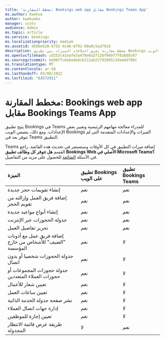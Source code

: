 ```yaml
---
title: 'مخطط المقارنة: Bookings web app مقابل Bookings Teams App'
ms.author: kwekua
author: kwekuako
manager: scotv
audience: Admin
ms.topic: article
ms.service: bookings
ms.localizationpriority: medium
ms.assetid: d586eb28-b752-4c46-bf92-00a0c5ad781d
description: مخطط مقارنة يعرض اختلافات الميزات بين تطبيق Bookings على الويب Teams تطبيق Bookings.
ms.openlocfilehash: cd253c41eafe3a478e6a2f12bf94977f81688347
ms.sourcegitcommit: bdd6ffc6ebe4e6cb212ab22793d9513dae6d798c
ms.translationtype: MT
ms.contentlocale: ar-SA
ms.lasthandoff: 03/08/2022
ms.locfileid: "63572911"
---
```

# <a name="comparison-chart-bookings-web-app-vs-bookings-teams-app"></a>مخطط المقارنة: Bookings web app مقابل Bookings Teams App

يتيح تطبيق Bookings في Teams للمدراء معالجة مهامهم الرئيسية وتغيير بعض الإعدادات. ومع ذلك، يتضمن الويب Bookings الميزات والإعدادات المتقدمة التي لم تتوفر بعد في Teams التطبيق.

Teams إضافة ميزات التطبيق في كل الأوقات وسنستمر في تحديث هذه القائمة. راجع القسم **هل تتوفر كل وظائف تطبيق Bookings Web الأصلي في Microsoft Teams؟** في الأسئلة [الشائعة](bookings-faq.yml) للحصول على مزيد من التفاصيل.

| الميزة | تطبيق Bookings على الويب | تطبيق Bookings Teams |
|:---|:---|:---|
| إنشاء تقويمات حجز جديدة | نعم | نعم |
| إضافة فريق العمل وإزالته من تقويم الحجز | نعم | نعم |
| إنشاء أنواع مواعيد جديدة | نعم | نعم |
| جدولة الحجوزات عبر الإنترنت | نعم | نعم |
| تحرير تفاصيل العمل | نعم | نعم |
| إضافة فريق عمل مع أذونات "الضيف" للأشخاص من خارج المؤسسة | نعم | لا |
| جدولة الحجوزات شخصيا أو بدون اتصال | نعم | لا |
| جدولة حجوزات المجموعات أو حجوزات العملاء المتعددين | نعم | لا |
| تعيين شعار للأعمال | نعم | لا |
| تعيين ساعات العمل | نعم | لا |
| نشر صفحة جدولة الخدمة الذاتية | نعم | لا |
| إدارة جهات اتصال العملاء | نعم | لا |
| تعيين إجازة للموظفين | نعم | لا |
| طريقة عرض قائمة الانتظار المجدولة | لا | نعم |

